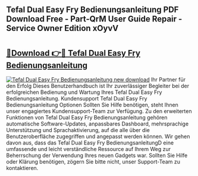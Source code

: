 ## Tefal Dual Easy Fry Bedienungsanleitung PDF Download Free - Part-QrM User Guide Repair - Service Owner Edition xOyvV

# <h2><a href="http://df19z8e.blite.top/?on=Tefal+Dual+Easy+Fry+Bedienungsanleitung">🔗Download 👉🔴 Tefal Dual Easy Fry Bedienungsanleitung</a></h2>

[![Tefal Dual Easy Fry Bedienungsanleitung new download](https://i.imgur.com/lujVjoI.png)](http://df19z8e.blite.top/?on=Tefal+Dual+Easy+Fry+Bedienungsanleitung)
Ihr Partner für den Erfolg Dieses Benutzerhandbuch ist Ihr zuverlässiger Begleiter bei der erfolgreichen Bedienung und Wartung Ihres Tefal Dual Easy Fry Bedienungsanleitung. Kundensupport Tefal Dual Easy Fry Bedienungsanleitung Optionen Sollten Sie Hilfe benötigen, steht Ihnen unser engagiertes Kundensupport-Team zur Verfügung. Zu den erweiterten Funktionen von Tefal Dual Easy Fry Bedienungsanleitung gehören automatische Software-Updates, anpassbares Dashboard, mehrsprachige Unterstützung und Sprachaktivierung, auf die alle über die Benutzeroberfläche zugegriffen und angepasst werden können. Wir gehen davon aus, dass das Tefal Dual Easy Fry BedienungsanleitungD eine umfassende und leicht verständliche Ressource auf Ihrem Weg zur Beherrschung der Verwendung Ihres neuen Gadgets war. Sollten Sie Hilfe oder Klärung benötigen, zögern Sie bitte nicht, unser Support-Team zu kontaktieren.
